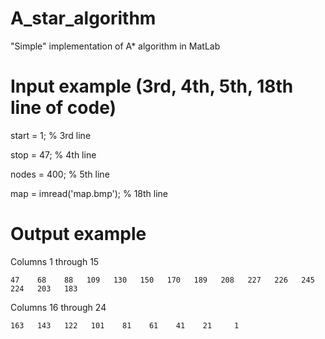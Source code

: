 # A_star_algorithm
"Simple" implementation of A* algorithm in MatLab

# Input example (3rd, 4th, 5th, 18th line of code)

start = 1; % 3rd line

stop = 47; % 4th line

nodes = 400; % 5th line

map = imread('map.bmp');  % 18th line     

# Output example 

Columns 1 through 15

    47    68    88   109   130   150   170   189   208   227   226   245   224   203   183

Columns 16 through 24

    163   143   122   101    81    61    41    21     1

